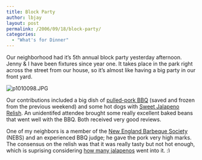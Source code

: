 ```yaml
---
title: Block Party
author: lbjay
layout: post
permalink: /2006/09/18/block-party/
categories:
  - "What's for Dinner"
---
```

<abbr class="unapi-id" title=""><!-- &nbsp; --></abbr> 

Our neighborhood had it&#8217;s 5th annual block party yesterday afternoon. Jenny &#038; I have been fixtures since year one. It takes place in the park right across the street from our house, so it&#8217;s almost like having a big party in our front yard.

<img align="middle" alt="p1010098.JPG" id="image34" title="p1010098.JPG" src="http://blog.reallywow.com/static/uploads/2006/09/p1010098.JPG" />

Our contributions included a big dish of [pulled-pork BBQ][1] (saved and frozen from the previous weekend) and some hot dogs with [Sweet Jalapeno Relish][2]. An unidentifed attendee brought some really excellent baked beans that went well with the BBQ. Both received very good reviews.

One of my neighbors is a member of the [New England Barbeque Society][3] (NEBS) and an experienced BBQ judge; he gave the pork very high marks. The consensus on the relish was that it was really tasty but not hot enough, which is suprising considering [how many jalapenos][4] went into it. <img src="http://blog.reallywow.com/wp-includes/images/smilies/simple-smile.png" alt=":)" class="wp-smiley" style="height: 1em; max-height: 1em;" />

 [1]: http://blog.reallywow.com/2006/09/11/pulled-pork-bbq/ "pulled-pork BBQ"
 [2]: http://blog.reallywow.com/2006/08/29/adventures-in-home-preserving-part-1-2/ "Sweet Jalapeno Relish"
 [3]: http://www.nebs.org/index.php "New England Barbeque Society"
 [4]: http://easterkiwi.wordpress.com/2006/08/29/still-more-jalapenos/ "EasterKiwi"